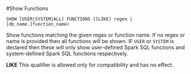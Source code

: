 #Show Functions


```
SHOW [USER|SYSTEM|ALL] FUNCTIONS ([LIKE] regex | [db_name.]function_name)
```

Show functions matching the given regex or function name. If no regex or name is provided then all functions will be shown. IF `USER` or `SYSTEM` is declared then these will only show user-defined Spark SQL functions and system-defined Spark SQL functions respectively.

**LIKE**
This qualifier is allowed only for compatibility and has no effect.